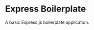 # Express Boilerplate

A basic Express.js boilerplate application.

<!-- ## Installation

```bash
git clone https://github.com/yourusername/express-boilerplate.git
cd express-boilerplate
npm install -->